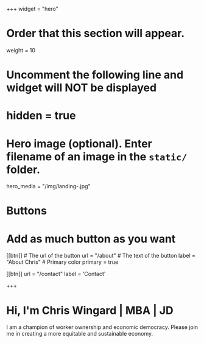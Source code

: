 +++
widget = "hero"
# Order that this section will appear.
weight = 10

# Uncomment the following line and widget will NOT be displayed
# hidden = true

# Hero image (optional). Enter filename of an image in the `static/` folder.
hero_media = "/img/landing-.jpg"

# Buttons
# Add as much button as you want
[[btn]]
	# The url of the button
  url = "/about"
	# The text of the button
  label = "About Chris"
	# Primary color
	primary = true

[[btn]]
  url = "/contact"
  label = 'Contact'

+++

# Hi, I'm Chris Wingard | MBA | JD

I am a champion of worker ownership and economic democracy. Please join me in creating a more equitable and sustainable economy.


